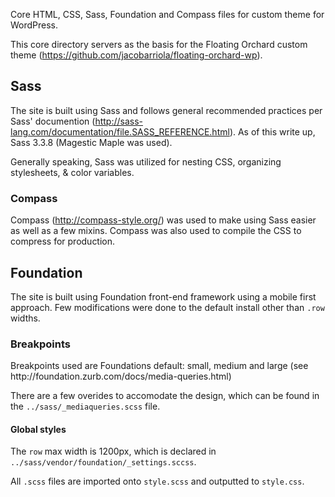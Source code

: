 Core HTML, CSS, Sass, Foundation and Compass files for custom theme for WordPress.

This core directory servers as the basis for the Floating Orchard custom theme (https://github.com/jacobarriola/floating-orchard-wp).

<h2>Sass</h2>

The site is built using Sass and follows general recommended practices per Sass' documention (http://sass-lang.com/documentation/file.SASS_REFERENCE.html).  As of this write up, Sass 3.3.8 (Magestic Maple was used).

Generally speaking, Sass was utilized for nesting CSS, organizing stylesheets, & color variables.

<h3>Compass</h3>

Compass (http://compass-style.org/) was used to make using Sass easier as well as a few mixins.  Compass was also used to compile the CSS to compress for production.

<h2>Foundation</h2>

The site is built using Foundation front-end framework using a mobile first approach.  Few modifications were done to the default install other than <code>.row</code> widths.

<h3>Breakpoints</h3>
Breakpoints used are Foundations default: small, medium and large (see http://foundation.zurb.com/docs/media-queries.html)

There are a few overides to accomodate the design, which can be found in the <code>../sass/_mediaqueries.scss</code> file.

<h4>Global styles</h4>

The <code>row</code> max width is 1200px, which is declared in <code>../sass/vendor/foundation/_settings.sccss</code>.

All <code>.scss</code> files are imported onto <code>style.scss</code> and outputted to <code>style.css</code>.
